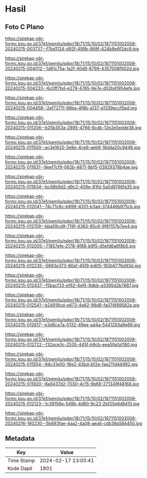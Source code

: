 # Hasil

## Foto C Plano

https://sirekap-obj-formc.kpu.go.id/37e1/pemilu/pdpr/18/71/15/10/02/1871151002008-20240215-003737--f7bd1124-d92f-499b-868f-424b8e6f2dc9.jpg

https://sirekap-obj-formc.kpu.go.id/37e1/pemilu/pdpr/18/71/15/10/02/1871151002008-20240215-004012--1d91c75a-1a2f-40d9-8799-4357008f902d.jpg

https://sirekap-obj-formc.kpu.go.id/37e1/pemilu/pdpr/18/71/15/10/02/1871151002008-20240215-004233--6c0ff7bd-e279-4765-9e7e-d02b41954efe.jpg

https://sirekap-obj-formc.kpu.go.id/37e1/pemilu/pdpr/18/71/15/10/02/1871151002008-20240215-004458--2ef72711-98ba-4f8b-a137-e1339eccf5ed.jpg

https://sirekap-obj-formc.kpu.go.id/37e1/pemilu/pdpr/18/71/15/10/02/1871151002008-20240215-011206--b25b353a-2895-4766-8cdb-12e2e5edde38.jpg

https://sirekap-obj-formc.kpu.go.id/37e1/pemilu/pdpr/18/71/15/10/02/1871151002008-20240215-011500--ac3e1625-3e8e-4ce9-aeb9-16dda20c9448.jpg

https://sirekap-obj-formc.kpu.go.id/37e1/pemilu/pdpr/18/71/15/10/02/1871151002008-20240215-011631--9eef7cf9-062b-4871-8bf5-03929378b4ae.jpg

https://sirekap-obj-formc.kpu.go.id/37e1/pemilu/pdpr/18/71/15/10/02/1871151002008-20240215-011834--bc98b9d2-d9c2-409e-81fd-5a5d9746fa35.jpg

https://sirekap-obj-formc.kpu.go.id/37e1/pemilu/pdpr/18/71/15/10/02/1871151002008-20240215-012041--74c71c6c-b699-4201-b3ad-374446b975cb.jpg

https://sirekap-obj-formc.kpu.go.id/37e1/pemilu/pdpr/18/71/15/10/02/1871151002008-20240215-012159--bba59cd9-719f-4383-85c6-9f81157b7ee4.jpg

https://sirekap-obj-formc.kpu.go.id/37e1/pemilu/pdpr/18/71/15/10/02/1871151002008-20240215-012005--71857efe-2178-4f88-b9f5-d5efd6a6f8b5.jpg

https://sirekap-obj-formc.kpu.go.id/37e1/pemilu/pdpr/18/71/15/10/02/1871151002008-20240215-012235--5693e373-80a1-45f9-b405-192b6776d93d.jpg

https://sirekap-obj-formc.kpu.go.id/37e1/pemilu/pdpr/18/71/15/10/02/1871151002008-20240215-012437--f5bacf33-ef62-4ef4-9dbb-a3395d2b7887.jpg

https://sirekap-obj-formc.kpu.go.id/37e1/pemilu/pdpr/18/71/15/10/02/1871151002008-20240215-012541--b24918cd-e673-4e82-98d8-fa074f89582a.jpg

https://sirekap-obj-formc.kpu.go.id/37e1/pemilu/pdpr/18/71/15/10/02/1871151002008-20240215-012617--e3d6ce7a-0132-49ee-ad4a-5441293a9e69.jpg

https://sirekap-obj-formc.kpu.go.id/37e1/pemilu/pdpr/18/71/15/10/02/1871151002008-20240215-012722--f32ace3c-2535-445f-b9cb-eea59a1a1180.jpg

https://sirekap-obj-formc.kpu.go.id/37e1/pemilu/pdpr/18/71/15/10/02/1871151002008-20240215-011554--94c31e00-16e2-43bd-bf2e-fae211d44992.jpg

https://sirekap-obj-formc.kpu.go.id/37e1/pemilu/pdpr/18/71/15/10/02/1871151002008-20240215-011920--8a9437d2-7030-4c15-9b69-271349f48168.jpg

https://sirekap-obj-formc.kpu.go.id/37e1/pemilu/pdpr/18/71/15/10/02/1871151002008-20240215-012123--1c39156e-549b-4d80-9c23-2bf25e6d8410.jpg

https://sirekap-obj-formc.kpu.go.id/37e1/pemilu/pdpr/18/71/15/10/02/1871151002008-20240216-160230--5b693fae-4aa2-4a08-aea6-cdb39a584450.jpg


## Metadata

| Key        | Value               |
| ---------- | ------------------- |
| Time Stamp | 2024-02-17 13:05:41 |
| Kode Dapil | 1801                |




